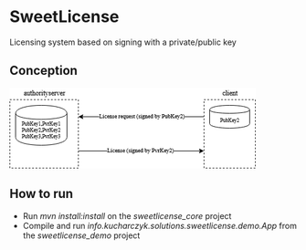 # SweetLicense

Licensing system based on signing with a private/public key

## Conception

![alt text](img/idea2.png)

## How to run
* Run _mvn install:install_ on the _sweetlicense_core_ project
* Compile and run _info.kucharczyk.solutions.sweetlicense.demo.App_ from the _sweetlicense_demo_ project